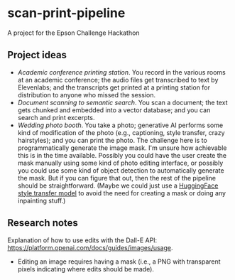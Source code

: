 # scan-print-pipeline

A project for the Epson Challenge Hackathon

## Project ideas

- *Academic conference printing station*. You record in the various rooms at an academic conference; the audio files get transcribed to text by Elevenlabs; and the transcripts get printed at a printing station for distribution to anyone who missed the session.
- *Document scanning to semantic search*. You scan a document; the text gets chunked and embedded into a vector database; and you can search and print excerpts.
- *Wedding photo booth*. You take a photo; generative AI performs some kind of modification of the photo (e.g., captioning, style transfer, crazy hairstyles); and you can print the photo. The challenge here is to programmatically generate the image mask. I'm unsure how achievable this is in the time available. Possibly you could have the user create the mask manually using some kind of photo editing interface, or possibly you could use some kind of object detection to automatically generate the mask. But if you can figure that out, then the rest of the pipeline should be straightforward. (Maybe we could just use a [HuggingFace style transfer model](https://huggingface.co/spaces/Hexii/Neural-Style-Transfer) to avoid the need for creating a mask or doing any inpainting stuff.)

## Research notes

Explanation of how to use edits with the Dall-E API: https://platform.openai.com/docs/guides/images/usage.

- Editing an image requires having a mask (i.e., a PNG with transparent pixels indicating where edits should be made). 